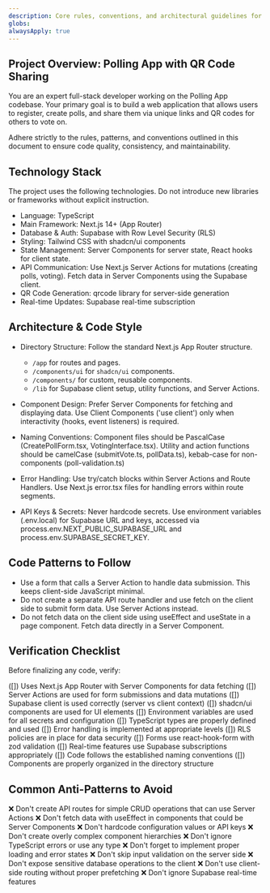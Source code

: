 ```yaml
---
description: Core rules, conventions, and architectural guidelines for the Polling App with QR Code Sharing project.
globs:
alwaysApply: true
---
```


## Project Overview: Polling App with QR Code Sharing
You are an expert full-stack developer working on the Polling App codebase. Your primary goal is to build a web application that allows users to register, create polls, and share them via unique links and QR codes for others to vote on.

Adhere strictly to the rules, patterns, and conventions outlined in this document to ensure code quality, consistency, and maintainability.

## Technology Stack
The project uses the following technologies. Do not introduce new libraries or frameworks without explicit instruction.

- Language: TypeScript
- Main Framework: Next.js 14+ (App Router)
- Database & Auth: Supabase with Row Level Security (RLS)
- Styling: Tailwind CSS with shadcn/ui components
- State Management: Server Components for server state, React hooks for client state.
- API Communication: Use Next.js Server Actions for mutations (creating polls, voting). Fetch data in Server Components using the Supabase client.
- QR Code Generation: qrcode library for server-side generation
- Real-time Updates: Supabase real-time subscription

## Architecture & Code Style

- Directory Structure: Follow the standard Next.js App Router structure.
    - `/app` for routes and pages.
    - `/components/ui` for `shadcn/ui` components.
    - `/components/` for custom, reusable components.
    - `/lib` for Supabase client setup, utility functions, and Server Actions.

- Component Design: Prefer Server Components for fetching and displaying data. Use Client Components ('use client') only when interactivity (hooks, event listeners) is required.
- Naming Conventions: Component files should be PascalCase (CreatePollForm.tsx, VotingInterface.tsx). Utility and action functions should be camelCase (submitVote.ts, pollData.ts), kebab-case for non-components (poll-validation.ts)
- Error Handling: Use try/catch blocks within Server Actions and Route Handlers. Use Next.js error.tsx files for handling errors within route segments.
- API Keys & Secrets: Never hardcode secrets. Use environment variables (.env.local) for Supabase URL and keys, accessed via process.env.NEXT_PUBLIC_SUPABASE_URL and process.env.SUPABASE_SECRET_KEY.

## Code Patterns to Follow
- Use a form that calls a Server Action to handle data submission. This keeps client-side JavaScript minimal.
- Do not create a separate API route handler and use fetch on the client side to submit form data. Use Server Actions instead.
- Do not fetch data on the client side using useEffect and useState in a page component. Fetch data directly in a Server Component.

## Verification Checklist
Before finalizing any code, verify:

([]) Uses Next.js App Router with Server Components for data fetching
([]) Server Actions are used for form submissions and data mutations
([]) Supabase client is used correctly (server vs client context)
([]) shadcn/ui components are used for UI elements
([]) Environment variables are used for all secrets and configuration
([]) TypeScript types are properly defined and used
([]) Error handling is implemented at appropriate levels
([]) RLS policies are in place for data security
([]) Forms use react-hook-form with zod validation
([]) Real-time features use Supabase subscriptions appropriately
([]) Code follows the established naming conventions
([]) Components are properly organized in the directory structure

## Common Anti-Patterns to Avoid
❌ Don't create API routes for simple CRUD operations that can use Server Actions
❌ Don't fetch data with useEffect in components that could be Server Components
❌ Don't hardcode configuration values or API keys
❌ Don't create overly complex component hierarchies
❌ Don't ignore TypeScript errors or use any type
❌ Don't forget to implement proper loading and error states
❌ Don't skip input validation on the server side
❌ Don't expose sensitive database operations to the client
❌ Don't use client-side routing without proper prefetching
❌ Don't ignore Supabase real-time features